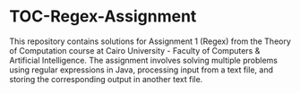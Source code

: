 # TOC-Regex-Assignment
This repository contains solutions for Assignment 1 (Regex) from the Theory of Computation course at Cairo University - Faculty of Computers &amp; Artificial Intelligence. The assignment involves solving multiple problems using regular expressions in Java, processing input from a text file, and storing the corresponding output in another text file.
